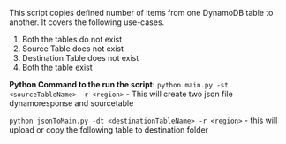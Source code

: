 
This script copies defined number of items from one DynamoDB table to another. It covers the following use-cases.

1. Both the tables do not exist
2. Source Table does not exist
3. Destination Table does not exist
4. Both the table exist



**Python Command to the run the script:**
`python main.py -st <sourceTableName> -r <region>` - This will create two json file dynamoresponse and sourcetable

`python jsonToMain.py -dt <destinationTableName> -r <region>` - this will upload or copy the following table to destination folder
